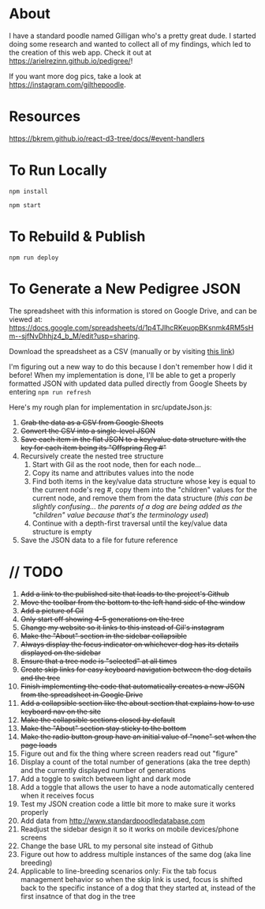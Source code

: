 # About

I have a standard poodle named Gilligan who's a pretty great dude. I started doing some research and wanted to collect all of my findings, which led to the creation of this web app. Check it out at https://arielrezinn.github.io/pedigree/! 

If you want more dog pics, take a look at https://instagram.com/gilthepoodle.

# Resources

https://bkrem.github.io/react-d3-tree/docs/#event-handlers

# To Run Locally
`npm install`

`npm start` 

# To Rebuild & Publish 
`npm run deploy`

# To Generate a New Pedigree JSON

The spreadsheet with this information is stored on Google Drive, and can be viewed at: https://docs.google.com/spreadsheets/d/1p4TJlhcRKeuopBKsnmk4RM5sHm--sjfNvDhhjz4_b_M/edit?usp=sharing. 

Download the spreadsheet as a CSV (manually or by visiting [this link](https://docs.google.com/spreadsheets/d/e/2PACX-1vS_t21NRDGXKya4lVd_Uijhnz-TDwqM36QyYfEncJQO-TCLCNdvT44KTe_ZafSROrJY6DW3YxdAI608/pub?gid=0&single=true&output=csv))

I'm figuring out a new way to do this because I don't remember how I did it before! When my implementation is done, I'll be able to get a properly formatted JSON with updated data pulled directly from Google Sheets by entering `npm run refresh`

Here's my rough plan for implementation in src/updateJson.js:
1. ~~Grab the data as a CSV from Google Sheets~~
1. ~~Convert the CSV into a single-level JSON~~
1. ~~Save each item in the flat JSON to a key/value data structure with the key for each item being its "Offspring Reg #"~~
1. Recursively create the nested tree structure
   1. Start with Gil as the root node, then for each node...
   1. Copy its name and attributes values into the node
   1. Find both items in the key/value data structure whose key is equal to the current node's reg #, copy them into the "children" values for the current node, and remove them from the data structure (*this can be slightly confusing... the parents of a dog are being added as the "children" value because that's the terminology used*)
   1. Continue with a depth-first traversal until the key/value data structure is empty
1. Save the JSON data to a file for future reference

# // TODO
1. ~~Add a link to the published site that leads to the project's Github~~
1. ~~Move the toolbar from the bottom to the left hand side of the window~~
1. ~~Add a picture of Gil~~
1. ~~Only start off showing 4-5 generations on the tree~~
1. ~~Change my website so it links to this instead of Gil's instagram~~
1. ~~Make the "About" section in the sidebar collapsible~~
1. ~~Always display the focus indicator on whichever dog has its details displayed on the sidebar~~
1. ~~Ensure that a tree node is "selected" at all times~~
1. ~~Create skip links for easy keyboard navigation between the dog details and the tree~~
1. ~~Finish implementing the code that automatically creates a new  JSON from the spreadsheet in Google Drive~~
1. ~~Add a collapsible section like the about section that explains how to use keyboard nav on the site~~
1. ~~Make the collapsible sections closed by default~~
1. ~~Make the "About" section stay sticky to the bottom~~
1. ~~Make the radio button group have an initial value of "none" set when the page loads~~
1. Figure out and fix the thing where screen readers read out "figure" 
1. Display a count of the total number of generations (aka the tree depth) and the currently displayed number of generations
1. Add a toggle to switch between light and dark mode
1. Add a toggle that allows the user to have a node automatically centered when it receives focus
1. Test my JSON creation code a little bit more to make sure it works properly
1. Add data from http://www.standardpoodledatabase.com
1. Readjust the sidebar design it so it works on mobile devices/phone screens
1. Change the base URL to my personal site instead of Github
1. Figure out how to address multiple instances of the same dog (aka line breeding)
1. Applicable to line-breeding scenarios only: Fix the tab focus management behavior so when the skip link is used, focus is shifted back to the specific instance of a dog that they started at, instead of the first insatnce of that dog in the tree
